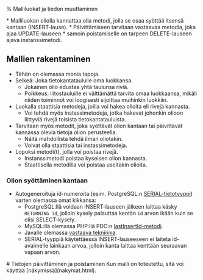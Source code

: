 % Malliluokat ja tiedon muuttaminen
<!-- order: 6 -->

<wip />

<summary>
* Malliluokan oliolla kannattaa olla metodi, jolla se osaa syöttää itsensä kantaan (INSERT-lause).
* Päivittämiseen tarvitaan vastaavaa metodia, joka ajaa UPDATE-lauseen
* samoin poistamiselle on tarpeen DELETE-lauseen ajava instanssimetodi.
</summary>

## Mallien rakentaminen

* Tähän on olemassa monia tapoja.
* Selkeä: Joka tietokantataululle oma luokkansa.
    * Jokainen olio edustaa yhtä taulunsa riviä.
    * Poikkeus: liitostauluille ei välttämättä tarvita omaa luokkaansa, mikäli niiden toiminnot voi loogisesti sijoittaa muihinkin luokkiin.
* Luokalla staattisia metodeja, joilla voi hakea olioita eli rivejä kannasta.
    * Voi tehdä myös instassimetodeja, jotka hakevat johonkin olioon liittyviä rivejä toisista tietokantatauluista.
* Tarvitaan myös metodit, joka syöttävät olion kantaan tai päivittävät kannassa olevia tietoja olion perusteella.
    * Näitä mahdollista tehdä ilman oliotakin.
    * Voivat olla staattisia tai instassimetodeja.
* Lopuksi metodi(t), jolla voi poistaa rivejä.
    * Instanssimetodi poistaa kyseisen olion kannasta.
    * Staattisella metodilla voi poistaa useitakin olioita.

### Olion syöttäminen kantaan

* Autogeneroituja id-numeroita (esim. PostgreSQL:n [SERIAL-tietotyyppi](http://www.postgresql.org/docs/9.2/static/datatype-numeric.html#DATATYPE-SERIAL)) varten
olemassa omat kikkansa:
    * PostgreSQL:llä voidaan INSERT-lauseen jälkeen laittaa käsky `RETURNING id`, jolloin kysely palauttaa kentän `id` arvon ikään kuin se olisi SELECT-kysely.
    * MySQL:llä olemassa PHP:llä PDO:n [lastInsertId-metodi](http://php.net/manual/en/pdo.lastinsertid.php).
    * Javalle olemassa [vastaava tekniikka](http://www.technicalkeeda.com/details/how-to-get-mysql-auto-increment-key-value-using-java-jdbc).
    * SERIAL-tyyppiä käytettäessä INSERT-lauseeseen ei laiteta id-avaimelle lainkaan arvoa, jolloin kanta laittaa kenttään seuraavan vapaan arvon.

<comment>
# Tietojen päivittäminen ja poistaminen

<next>
Kun malli on toteutettu, sitä voi käyttää [näkymissä](nakymat.html).
</next>
</comment>

